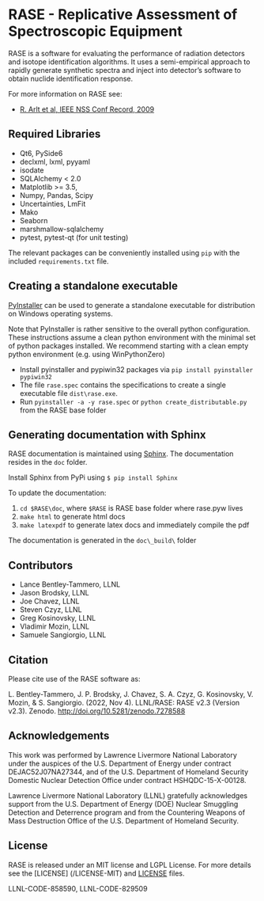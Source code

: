 RASE - Replicative Assessment of Spectroscopic Equipment
========================================================

RASE is a software for evaluating the performance of radiation detectors and isotope identification algorithms.
It uses a semi-empirical approach to rapidly generate synthetic spectra and inject into detector’s software
to obtain nuclide identification response.

For more information on RASE see:
* [R. Arlt et al, IEEE NSS Conf Record, 2009](https://doi.org/10.1109/NSSMIC.2009.5402448)


Required Libraries
----------------------------------
* Qt6, PySide6
* declxml, lxml, pyyaml
* isodate
* SQLAlchemy < 2.0
* Matplotlib >= 3.5, 
* Numpy, Pandas, Scipy
* Uncertainties, LmFit
* Mako
* Seaborn
* marshmallow-sqlalchemy
* pytest, pytest-qt (for unit testing)

The relevant packages can be conveniently installed using `pip` with the included `requirements.txt` file.

Creating a standalone executable
--------------------------------
[PyInstaller](http://www.pyinstaller.org/) can be used to generate a standalone executable for distribution on Windows
operating systems.

Note that PyInstaller is rather sensitive to the overall python configuration. These instructions assume a clean
python environment with the minimal set of python packages installed. We recommend starting with a clean empty python environment 
(e.g. using WinPythonZero)

* Install pyinstaller and pypiwin32 packages via `pip install pyinstaller pypiwin32`
* The file `rase.spec` contains the specifications to create a single executable file `dist\rase.exe`.
* Run `pyinstaller -a -y rase.spec`  or `python create_distributable.py` from the RASE base folder


Generating documentation with Sphinx
------------------------------------
RASE documentation is maintained using [Sphinx](http://www.sphinx-doc.org/en/stable/).
The documentation resides in the `doc` folder.

Install Sphinx from PyPi using
`$ pip install Sphinx`

<!-- For referencing figures by number it is required to install the numfig extension for Sphinx. -->
<!-- Installation is performed with the following steps: -->
<!-- 1. Download and untar the file at this [link](https://sourceforge.net/projects/numfig/files/Releases/sphinx_numfig-r13.tgz/download) -->
<!-- 1. Run `2to3 -w setup.py` -->
<!-- 1. Run `python setup.py install` -->

To update the documentation:
1. `cd $RASE\doc`, where `$RASE` is RASE base folder where rase.pyw lives
1. `make html` to generate html docs
1. `make latexpdf` to generate latex docs and immediately compile the pdf

The documentation is generated in the `doc\_build\` folder


Contributors
------------

- Lance Bentley-Tammero, LLNL
- Jason Brodsky, LLNL
- Joe Chavez, LLNL
- Steven Czyz, LLNL
- Greg Kosinovsky, LLNL
- Vladimir Mozin, LLNL
- Samuele Sangiorgio, LLNL

Citation
--------

Please cite use of the RASE software as:

L. Bentley-Tammero, J. P. Brodsky, J. Chavez, S. A. Czyz, G. Kosinovsky, V. Mozin, & S. Sangiorgio. 
(2022, Nov 4). LLNL/RASE: RASE v2.3 (Version v2.3). Zenodo. http://doi.org/10.5281/zenodo.7278588


Acknowledgements
----------------

This work was performed by Lawrence Livermore National Laboratory under the auspices
of the U.S. Department of Energy  under contract DEJAC52J07NA27344,
and of the U.S. Department of Homeland Security Domestic Nuclear Detection Office
under contract HSHQDC-15-X-00128.

Lawrence Livermore National Laboratory (LLNL) gratefully acknowledges support from
the U.S. Department of Energy (DOE) Nuclear Smuggling Detection and Deterrence
program and from the Countering Weapons of Mass Destruction Office of the U.S.
Department of Homeland Security.


License
-------

RASE is released under an MIT license and LGPL License. For more details see the [LICENSE]
(/LICENSE-MIT) and [LICENSE](/LICENSE-LGPL) files.

LLNL-CODE-858590, LLNL-CODE-829509
